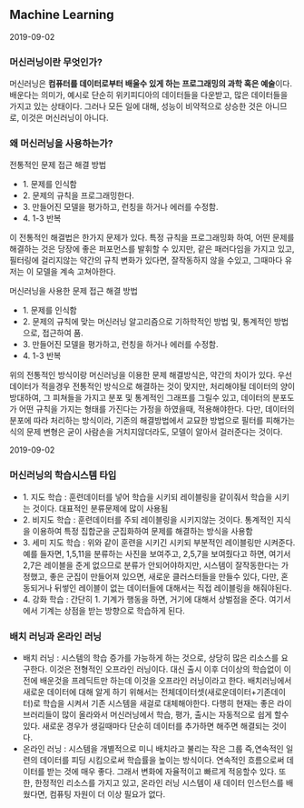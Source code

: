 <h2>Machine Learning</h2>
<p>2019-09-02</p>
<h3>머신러닝이란 무엇인가?</h3>
<p>머신러닝은 <strong>컴퓨터를 데이터로부터 배울수 있게 하는 프로그래밍의 과학 혹은 예술</strong>이다.
배운다는 의미가, 예시로 단순히 위키피디아의 데이터들을 다운받고, 많은 데이터들을 가지고 있는 상태이다. 그러나 모든 일에 대해, 성능이 비약적으로 상승한 것은 아니므로, 이것은 머신러닝이 아니다.
</p>
<h3>왜 머신러닝을 사용하는가?</h3>
<p>전통적인 문제 접근 해결 방법</p>
<ul>
	<li>1. 문제를 인식함</li>
	<li>2. 문제의 규칙을 프로그래밍한다.</li>
	<li>3. 만들어진 모델을 평가하고, 런칭을 하거나 에러를 수정함.</li>
	<li>4. 1-3 반복</li>
</ul>
<p>이 전통적인 해결법은 한가지 문제가 있다. 특정 규칙을 프로그래밍화 하여, 어떤 문제를 해결하는 것은 당장에 좋은 퍼포먼스를 발휘할 수 있지만, 같은 패러다임을 가지고 있고, 필터링에 걸리지않는 약간의 규칙 변화가 있다면, 잘작동하지 않을 수있고, 그때마다 유저는 이 모델을 계속 고쳐아한다.</p>

<p>머신러닝을 사용한 문제 접근 해결 방법</p>
<ul>
	<li>1. 문제를 인식함</li>
	<li>2. 문제의 규칙에 맞는 머신러닝 알고리즘으로 기하학적인 방법 및, 통계적인 방법으로, 접근하여 품.</li>
	<li>3. 만들어진 모델을 평가하고, 런칭을 하거나 에러를 수정함.</li>
	<li>4. 1-3 반복</li>
</ul>
<p>위의 전통적인 방식이랑 머신러닝을 이용한 문제 해결방식은, 약간의 차이가 있다. 우선 데이터가 적을경우 전통적인 방식으로 해결하는 것이 맞지만, 처리해야될 데이터의 양이 방대하여, 그 피쳐들을 가지고 분포 및 통계적인 그래프를 그릴수 있고, 데이터의 분포도가 어떤 규칙을 가지는 형태를 가진다는 가정을 하였을때, 적용해야한다. 다만, 데이터의 분포에 따라 처리하는 방식이라, 기존의 해결방법에서 교묘한 방법으로 필터를 피해가는 식의 문제 변형은 굳이 사람손을 거치지않더라도, 모델이 알아서 걸러준다는 것이다.</p>

<p>2019-09-02</p>
<h3>머신러닝의 학습시스템 타입</h3>
<ul>
	<li>1. 지도 학습 : 훈련데이터를 넣어 학습을 시키되 레이블링을 같이줘서 학습을 시키는 것이다. 대표적인 분류문제에 많이 사용됨</li>
	<li>2. 비지도 학습 : 훈련데이터를 주되 레이블링을 시키지않는 것이다. 통계적인 지식을 이용하여 특정 집합군을 군집화하여 문제를 해결하는 방식을 사용함</li>
	<li>3. 세미 지도 학습 : 위와 같이 훈련을 시키긴 시키되 부분적인 레이블링만 시켜준다. 예를 들자면, 1,5,11을 분류하는 사진을 보여주고, 2,5,7을 보여줬다고 하면, 여기서 2,7은 레이블을 준게 없으므로 분류가 안되어야하지만, 시스템이 잘작동한다는 가정했고, 좋은 군집이 만들어져 있으면, 새로운 클러스터들을 만들수 있다, 다만, 혼동되거나 뒤쎃인 레이블이 없는 데이터들에 대해서는 직접 레이블링을 해줘야된다.</li>
	<li>4. 강화 학습 : 간단히 1. 기계가 행동을 하면, 거기에 대해서 상벌점을 준다. 여기서에서 기계는 상점을 받는 방향으로 학습하게 된다.</li>
</ul>

<h3>배치 러닝과 온라인 러닝</h3>
<ul>
	<li>배치 러닝 : 시스템의 학습 증가를 가능하게 하는 것으로, 상당히 많은 리소스를 요구한다. 이것은 전형적인 오프라인 러닝이다. 대신 출시 이후 더이상의 학습없이 이전에 배운것을 프레딕트만 하는데 이것을 오프라인 러닝이라고 한다. 배치러닝에서 새로운 데이터에 대해 알게 하기 위해서는 전체데이터셋(새로운데이터+기존데이터)로 학습을 시켜서 기존 시스템을 새걸로 대체해야한다. 다행히 현재는 좋은 라이브러리들이 많이 올라와서 머신러닝에서 학습, 평가, 출시는 자동적으로 쉽게 할수 있다. 새로운 경우가 생길때마다 단순히 데이터를 추가하면 해주면 해결되는 것이다.</li>
	<li>온라인 러닝 : 시스템을  개별적으로 미니 배치라고 불리는 작은 그룹 즉,연속적인 일련의 데이터를 피딩 시킴으로써 학습률을 높이는 방식이다. 연속적인 흐름으로써 데이터를 받는 것에 매우 좋다. 그래서 변화에 자율적이고 빠르게 적응할수 있다. 또한, 한정적인 리소스를 가지고 있고, 온라인 러닝 시스템이 새 데이터 인스턴스를 배웠다면, 컴퓨팅 자원이 더 이상 필요가 없다.</li>
</ul>